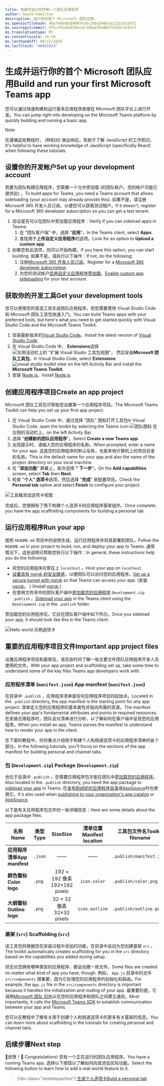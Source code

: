```yaml
---
title: 构建并运行您的第一个团队应用程序
author: heath-hamilton
description: 运行你的首个 Microsoft 团队应用。
ms.openlocfilehash: 98af8d8d6d89007e36c24bd34661ec21b33cbdf1
ms.sourcegitcommit: 9fbc701a9a039ecdc360aefbe86df52b9c3593f3
ms.translationtype: MT
ms.contentlocale: zh-CN
ms.lasthandoff: 08/12/2020
ms.locfileid: "46651923"
---
```

# <a name="build-and-run-your-first-microsoft-teams-app"></a><span data-ttu-id="cc801-103">生成并运行你的首个 Microsoft 团队应用</span><span class="sxs-lookup"><span data-stu-id="cc801-103">Build and run your first Microsoft Teams app</span></span>

<span data-ttu-id="cc801-104">您可以通过快速构建和运行基本应用程序直接在 Microsoft 团队平台上进行开发。</span><span class="sxs-lookup"><span data-stu-id="cc801-104">You can jump right into developing on the Microsoft Teams platform by quickly building and running a basic app.</span></span>

> [!NOTE]
> <span data-ttu-id="cc801-105">在遵循这些教程时， (特别对) 做出响应，有助于了解 JavaScript 的工作知识。</span><span class="sxs-lookup"><span data-stu-id="cc801-105">It's helpful to have working knowledge of JavaScript (specifically React) when following these tutorials.</span></span>

## <a name="set-up-your-development-account"></a><span data-ttu-id="cc801-106">设置你的开发帐户</span><span class="sxs-lookup"><span data-stu-id="cc801-106">Set up your development account</span></span>

<span data-ttu-id="cc801-107">若要为团队构建应用程序，您需要一个允许旁加载 (的团队帐户。您的帐户可能已提供此) 。</span><span class="sxs-lookup"><span data-stu-id="cc801-107">To build apps for Teams, you need a Teams account that allows sideloading (your account may already provide this).</span></span> <span data-ttu-id="cc801-108">如果不是，请注册 Microsoft 365 开发人员订阅，以便您可以获取测试租户。</span><span class="sxs-lookup"><span data-stu-id="cc801-108">If it doesn't, register for a Microsoft 365 developer subscription so you can get a test tenant.</span></span>

1. <span data-ttu-id="cc801-109">验证是否可以在团队中旁加载应用程序：</span><span class="sxs-lookup"><span data-stu-id="cc801-109">Verify if you can sideload apps in Teams:</span></span>
    1. <span data-ttu-id="cc801-110">在 "团队客户端" 中，选择 "**应用**"。</span><span class="sxs-lookup"><span data-stu-id="cc801-110">In the Teams client, select **Apps**.</span></span>
    1. <span data-ttu-id="cc801-111">查找用于**上传自定义应用程序**的选项。</span><span class="sxs-lookup"><span data-stu-id="cc801-111">Look for an option to **Upload a custom app**.</span></span>
1. <span data-ttu-id="cc801-112">如果您有此选项，则可以开始构建。</span><span class="sxs-lookup"><span data-stu-id="cc801-112">If you have this option, you can start building.</span></span> <span data-ttu-id="cc801-113">如果不是，请执行以下操作：</span><span class="sxs-lookup"><span data-stu-id="cc801-113">If not, do the following:</span></span>
    1. <span data-ttu-id="cc801-114">注册[Microsoft 365 开发人员订阅](../doc-links/prepare-your-o365-tenant.md)。</span><span class="sxs-lookup"><span data-stu-id="cc801-114">Register for a [Microsoft 365 developer subscription](../doc-links/prepare-your-o365-tenant.md).</span></span>
    1. <span data-ttu-id="cc801-115">为您的测试帐户[启用自定义应用程序旁加载](../doc-links/prepare-your-o365-tenant.md#enable-custom-teams-apps-and-turn-on-custom-app-uploading)。</span><span class="sxs-lookup"><span data-stu-id="cc801-115">[Enable custom app sideloading](../doc-links/prepare-your-o365-tenant.md#enable-custom-teams-apps-and-turn-on-custom-app-uploading) for your test account.</span></span>

## <a name="get-your-development-tools"></a><span data-ttu-id="cc801-116">获取你的开发工具</span><span class="sxs-lookup"><span data-stu-id="cc801-116">Get your development tools</span></span>

<span data-ttu-id="cc801-117">您可以使用您的首选工具生成团队应用程序，但您需要使用 Visual Studio Code 和 Microsoft 团队工具包快速入门。</span><span class="sxs-lookup"><span data-stu-id="cc801-117">You can build Teams apps with your preferred tools, but here's what you need to get started quickly with Visual Studio Code and the Microsoft Teams Toolkit.</span></span>

1. <span data-ttu-id="cc801-118">安装最新版本的[Visual Studio Code](https://code.visualstudio.com/download)。</span><span class="sxs-lookup"><span data-stu-id="cc801-118">Install the latest version of [Visual Studio Code](https://code.visualstudio.com/download).</span></span>
1. <span data-ttu-id="cc801-119">在 Visual Studio Code 中， **Extensions**选择 ![ 左侧活动栏上的 "扩展 Visual Studio 工具包视图"， ](../doc-links/images/vs-code-extensions.png) 然后安装**Microsoft 团队工具包**。</span><span class="sxs-lookup"><span data-stu-id="cc801-119">In Visual Studio Code, select **Extensions** ![visual studio toolkit view](../doc-links/images/vs-code-extensions.png) on the left Activity Bar and install the **Microsoft Teams Toolkit**.</span></span>
1. <span data-ttu-id="cc801-120">安装 [Node.js](https://nodejs.org/en/)。</span><span class="sxs-lookup"><span data-stu-id="cc801-120">Install [Node.js](https://nodejs.org/en/).</span></span>

## <a name="create-an-app-project"></a><span data-ttu-id="cc801-121">创建应用程序项目</span><span class="sxs-lookup"><span data-stu-id="cc801-121">Create an app project</span></span>

<span data-ttu-id="cc801-122">Microsoft 团队工具包可帮助您设置第一个应用程序项目。</span><span class="sxs-lookup"><span data-stu-id="cc801-122">The Microsoft Teams Toolkit can help you set up your first app project.</span></span>

1. <span data-ttu-id="cc801-123">在 Visual Studio Code 中，通过选择 "团队" 图标打开工具包</span><span class="sxs-lookup"><span data-stu-id="cc801-123">In Visual Studio Code, open the toolkit by selecting the Teams icon</span></span> ![团队图标](../doc-links/images/favicon-16x16.png) <span data-ttu-id="cc801-125">在左侧的活动栏上。</span><span class="sxs-lookup"><span data-stu-id="cc801-125">on the left Activity Bar.</span></span>
1. <span data-ttu-id="cc801-126">选择 "**创建新的团队应用程序**"。</span><span class="sxs-lookup"><span data-stu-id="cc801-126">Select **Create a new Teams app**.</span></span>
1. <span data-ttu-id="cc801-127">出现提示时，请输入您的应用程序的名称。</span><span class="sxs-lookup"><span data-stu-id="cc801-127">When prompted, enter a name for your app.</span></span> <span data-ttu-id="cc801-128">这是您的应用程序的默认名称，也是本地计算机上的项目目录的名称。</span><span class="sxs-lookup"><span data-stu-id="cc801-128">This is the default name for your app and also the name of the project directory on your local machine.</span></span>
1. <span data-ttu-id="cc801-129">在 "**添加功能**" 屏幕上，依次选择 **"** **下一步**"。</span><span class="sxs-lookup"><span data-stu-id="cc801-129">On the **Add capabilities** screen, select **Tab** then **Next**.</span></span>
1. <span data-ttu-id="cc801-130">检查 "**个人" 选项卡**选项，然后选择 "**完成**" 来配置项目。</span><span class="sxs-lookup"><span data-stu-id="cc801-130">Check the **Personal tab** option and select **Finish** to configure your project.</span></span>

![工具箱添加选项卡视图](../doc-links/images/toolkit-add-tabs.PNG)

<span data-ttu-id="cc801-132">完成后，您便拥有了用于构建个人选项卡的应用程序基架组件。</span><span class="sxs-lookup"><span data-stu-id="cc801-132">Once complete, you have the app scaffolding components for building a personal tab.</span></span>

## <a name="run-your-app"></a><span data-ttu-id="cc801-133">运行应用程序</span><span class="sxs-lookup"><span data-stu-id="cc801-133">Run your app</span></span>

<span data-ttu-id="cc801-134">按照 `README.md` 项目中的说明生成、运行应用程序并将其部署到团队。</span><span class="sxs-lookup"><span data-stu-id="cc801-134">Follow the `README.md` in your project to build, run, and deploy your app to Teams.</span></span> <span data-ttu-id="cc801-135">通常情况下，这些说明可帮助您执行以下操作：</span><span class="sxs-lookup"><span data-stu-id="cc801-135">In general, these instructions help you do the following:</span></span>

* <span data-ttu-id="cc801-136">将您的应用程序托管在上 `localhost` 。</span><span class="sxs-lookup"><span data-stu-id="cc801-136">Host your app on `localhost`.</span></span>
* <span data-ttu-id="cc801-137">[设置具有 ngrok 的安全隧道](../doc-links/debug.md#locally-hosted)，以便团队可以访问您的应用程序。</span><span class="sxs-lookup"><span data-stu-id="cc801-137">[Set up a secure tunnel with ngrok](../doc-links/debug.md#locally-hosted) so that Teams can access your app.</span></span> <span data-ttu-id="cc801-138"> (安装[ngrok](https://ngrok.com/download)。 ) </span><span class="sxs-lookup"><span data-stu-id="cc801-138">(Install [ngrok](https://ngrok.com/download).)</span></span>
* <span data-ttu-id="cc801-139">在使用文件夹中的团队客户端中[旁加载您的应用程序](../doc-links/apps-upload.md) `Development.zip` `.publish` 。</span><span class="sxs-lookup"><span data-stu-id="cc801-139">[Sideload your app](../doc-links/apps-upload.md) in the Teams client using the `Development.zip` in the `.publish` folder.</span></span>

<span data-ttu-id="cc801-140">旁加载您的应用程序后，它应在团队客户端中如下所示。</span><span class="sxs-lookup"><span data-stu-id="cc801-140">Once you sideload your app, it should look like this in the Teams client.</span></span>

![Hello world 示例选项卡](../doc-links/images/tab-running.png)

## <a name="important-app-project-files"></a><span data-ttu-id="cc801-142">重要的应用程序项目文件</span><span class="sxs-lookup"><span data-stu-id="cc801-142">Important app project files</span></span>

<span data-ttu-id="cc801-143">设置应用程序项目和基架后，请花些时间了解一些主要文件团队应用程序开发人员使用的文件。</span><span class="sxs-lookup"><span data-stu-id="cc801-143">With your app project and scaffolding set up, take some time to understand some of the key files Teams app developers work with.</span></span>

### <a name="app-manifest-manifestjson"></a><span data-ttu-id="cc801-144">应用程序清单 (`manifest.json`) </span><span class="sxs-lookup"><span data-stu-id="cc801-144">App manifest (`manifest.json`)</span></span>

<span data-ttu-id="cc801-145">在目录中 `.publish` ，应用程序清单是任何应用程序项目的起始点。</span><span class="sxs-lookup"><span data-stu-id="cc801-145">Located in the `.publish` directory, the app manifest is the starting point for any app project.</span></span> <span data-ttu-id="cc801-146">清单定义您的应用程序的基本属性并指向所需的资源。</span><span class="sxs-lookup"><span data-stu-id="cc801-146">The manifest defines your app's fundamental attributes and points to required resources.</span></span> <span data-ttu-id="cc801-147">在安装应用程序时，团队会对清单进行分析，以了解如何在客户端中呈现您的应用程序。</span><span class="sxs-lookup"><span data-stu-id="cc801-147">When you install an app, Teams parses the manifest to understand how to render your app in the client.</span></span>

<span data-ttu-id="cc801-148">在下面的教程中，你将重点介绍用于构建个人和频道选项卡的应用程序清单的各个部分。</span><span class="sxs-lookup"><span data-stu-id="cc801-148">In the following tutorials, you'll focus on the sections of the app manifest for building personal and channel tabs.</span></span>

### <a name="package-developmentzip"></a><span data-ttu-id="cc801-149">包 (`Development.zip`) </span><span class="sxs-lookup"><span data-stu-id="cc801-149">Package (`Development.zip`)</span></span>

<span data-ttu-id="cc801-150">也位于目录中 `.publish` ，您需要应用程序包才能在团队中[旁加载您的应用程序](../../overview.md#how-can-you-share-your-teams-app)。</span><span class="sxs-lookup"><span data-stu-id="cc801-150">Also located in the `.publish` directory, you need the app package to [sideload your app](../../overview.md#how-can-you-share-your-teams-app) in Teams.</span></span> <span data-ttu-id="cc801-151">在[发布到组织的应用程序目录](../../overview.md#how-can-you-share-your-teams-app)或[AppSource](../../concepts/deploy-and-publish/appsource/publish.md)时也使用它。</span><span class="sxs-lookup"><span data-stu-id="cc801-151">It's also used when [publishing to your organization's app catalog](../../overview.md#how-can-you-share-your-teams-app) or [AppSource](../../concepts/deploy-and-publish/appsource/publish.md).</span></span>

<span data-ttu-id="cc801-152">以下是有关应用程序包文件的一些详细信息：</span><span class="sxs-lookup"><span data-stu-id="cc801-152">Here are some details about the app package files:</span></span>

|<span data-ttu-id="cc801-153">名称</span><span class="sxs-lookup"><span data-stu-id="cc801-153">Name</span></span>|<span data-ttu-id="cc801-154">类型</span><span class="sxs-lookup"><span data-stu-id="cc801-154">Type</span></span>|<span data-ttu-id="cc801-155">Size</span><span class="sxs-lookup"><span data-stu-id="cc801-155">Size</span></span>|<span data-ttu-id="cc801-156">清单位置</span><span class="sxs-lookup"><span data-stu-id="cc801-156">Manifest location</span></span>|<span data-ttu-id="cc801-157">工具包文件名</span><span class="sxs-lookup"><span data-stu-id="cc801-157">Toolkit filename</span></span>|
|---|---|:---:|:---:|-----|
|<span data-ttu-id="cc801-158">**应用程序清单**</span><span class="sxs-lookup"><span data-stu-id="cc801-158">**App manifest**</span></span>|`.json`| <span data-ttu-id="cc801-159">—</span><span class="sxs-lookup"><span data-stu-id="cc801-159">—</span></span> | <span data-ttu-id="cc801-160">—</span><span class="sxs-lookup"><span data-stu-id="cc801-160">—</span></span> |`.publish/manifest.json`|
|<span data-ttu-id="cc801-161">**颜色徽标**</span><span class="sxs-lookup"><span data-stu-id="cc801-161">**Color logo**</span></span>|`.png`|<span data-ttu-id="cc801-162">192 &times; 192 像素</span><span class="sxs-lookup"><span data-stu-id="cc801-162">192&times;192 pixels</span></span>|`icon.color`|`.publish/color.png`|
|<span data-ttu-id="cc801-163">**大纲徽标**</span><span class="sxs-lookup"><span data-stu-id="cc801-163">**Outline logo**</span></span>|`.png`|<span data-ttu-id="cc801-164">32 &times; 32 像素</span><span class="sxs-lookup"><span data-stu-id="cc801-164">32&times;32 pixels</span></span>|`icon.outline`|`.publish/outline.png`|

### <a name="scaffolding-src"></a><span data-ttu-id="cc801-165">基架 (`src`) </span><span class="sxs-lookup"><span data-stu-id="cc801-165">Scaffolding (`src`)</span></span>

<span data-ttu-id="cc801-166">该工具包将根据您在安装过程中添加的功能，在目录中自动为您创建基架 `src` 。</span><span class="sxs-lookup"><span data-stu-id="cc801-166">The toolkit automatically creates scaffolding for you in the `src` directory based on the capabilities you added during setup.</span></span>

<span data-ttu-id="cc801-167">但无论您拥有哪种类型的应用程序，都会创建一些文件。</span><span class="sxs-lookup"><span data-stu-id="cc801-167">Some files are created no matter what kind of app you have, though.</span></span> <span data-ttu-id="cc801-168">例如， `App.js` 目录中的文件 `src/components` 很重要，因为它处理您的应用程序的初始化和路由。</span><span class="sxs-lookup"><span data-stu-id="cc801-168">For example, the `App.js` file in the `src/components` directory is important because it handles the initialization and routing of your app.</span></span> <span data-ttu-id="cc801-169">最重要的是，它调用[Microsoft 团队 SDK](../doc-links/using-teams-client-sdk.md)以在您的应用程序和团队之间建立通信。</span><span class="sxs-lookup"><span data-stu-id="cc801-169">Most importantly, it calls the [Microsoft Teams SDK](../doc-links/using-teams-client-sdk.md) to establish communication between your app and Teams.</span></span>

<span data-ttu-id="cc801-170">您可以在教程中了解有关用于创建个人和频道选项卡的更多有关基架的信息。</span><span class="sxs-lookup"><span data-stu-id="cc801-170">You can learn more about scaffolding in the tutorials for creating personal and channel tabs.</span></span>

## <a name="next-step"></a><span data-ttu-id="cc801-171">后续步骤</span><span class="sxs-lookup"><span data-stu-id="cc801-171">Next step</span></span>

<span data-ttu-id="cc801-172">🎉祝贺！</span><span class="sxs-lookup"><span data-stu-id="cc801-172">🎉 Congratulations!</span></span> <span data-ttu-id="cc801-173">您有一个正在运行的团队应用程序。</span><span class="sxs-lookup"><span data-stu-id="cc801-173">You have a running Teams app.</span></span> <span data-ttu-id="cc801-174">选择以下按钮以了解如何向其添加实际功能。</span><span class="sxs-lookup"><span data-stu-id="cc801-174">Select the following button to learn how to add a real-world feature to it.</span></span>

> [!div class="nextstepaction"]
> [<span data-ttu-id="cc801-175">生成个人选项卡</span><span class="sxs-lookup"><span data-stu-id="cc801-175">Build a personal tab</span></span>](add-personal-tab.md)
